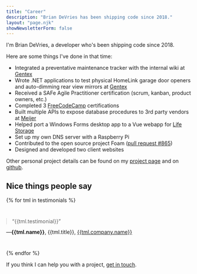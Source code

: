 ```yaml
---
title: "Career"
description: "Brian DeVries has been shipping code since 2018."
layout: "page.njk"
showNewsletterForm: false
---
```


I'm Brian DeVries, a developer who's been shipping code since 2018.

Here are some things I've done in that time:

- Integrated a preventative maintenance tracker with the internal wiki at [Gentex](https://www.gentex.com)
- Wrote .NET applications to test physical HomeLink garage door openers and auto-dimming rear view mirrors at [Gentex](https://www.gentex.com)
- Received a SAFe Agile Practitioner certification (scrum, kanban, product owners, etc.)
- Completed 3 [FreeCodeCamp](https://freecodecamp.org) certifications
- Built multiple APIs to expose database procedures to 3rd party vendors at [Meijer](https://www.meijer.com)
- Helped port a Windows Forms desktop app to a Vue webapp for [Life Storage](https://lifestorage.com)
- Set up my own DNS server with a Raspberry Pi
- Contributed to the open source project Foam ([pull request #865](https://github.com/foambubble/foam/pull/865))
- Designed and developed two client websites

Other personal project details can be found on my [project page](/projects) and on [github](https://github.com/techcarpenter).

## Nice things people say

<!-- List testimonials -->
{% for tml in testimonials %}
<figure class="testimonial">
<blockquote class="testimonial-quote">“{{tml.testimonial}}”</blockquote>
<figcaption class="testimonial-caption">
—<strong>{{tml.name}}</strong>, {{tml.title}}, <a href="{{tml.company.url}}" rel="noreferrer nofollow">{{tml.company.name}}</a>
</figcaption>
</figure>
{% endfor %}

If you think I can help you with a project, [get in touch](/contact).

<style>
  .testimonial {
    margin: 2.5rem 0;
  }
  .testimonial-quote {
    margin: 0;
  }
  .testimonial-caption {
    margin-top: 0.75rem;
  }
</style>